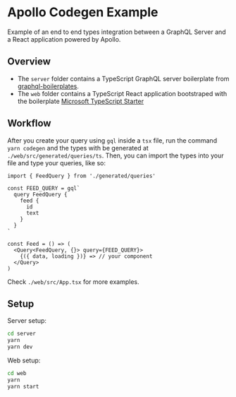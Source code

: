 # Apollo Codegen Example
Example of an end to end types integration between a GraphQL Server and a React application powered by Apollo.

## Overview
- The `server` folder contains a TypeScript GraphQL server boilerplate from [graphql-boilerplates](https://github.com/graphql-boilerplates/typescript-graphql-server/tree/master/advanced).
- The `web` folder contains a TypeScript React application bootstraped with the boilerplate [Microsoft TypeScript Starter](https://github.com/Microsoft/TypeScript-React-Starter)

## Workflow
After you create your query using `gql` inside a `tsx` file, run the command `yarn codegen` and the types with be generated at `./web/src/generated/queries/ts`. Then, you can import the types into your file and type your queries, like so:

```tsx
import { FeedQuery } from './generated/queries'

const FEED_QUERY = gql`
  query FeedQuery {
    feed {
      id
      text
    }
  }
`

const Feed = () => (
  <Query<FeedQuery, {}> query={FEED_QUERY}>
    {({ data, loading })} => // your component
  </Query>
)
```

Check `./web/src/App.tsx` for more examples.

## Setup

Server setup:
```bash
cd server
yarn
yarn dev
```

Web setup:
```bash
cd web
yarn
yarn start
```

